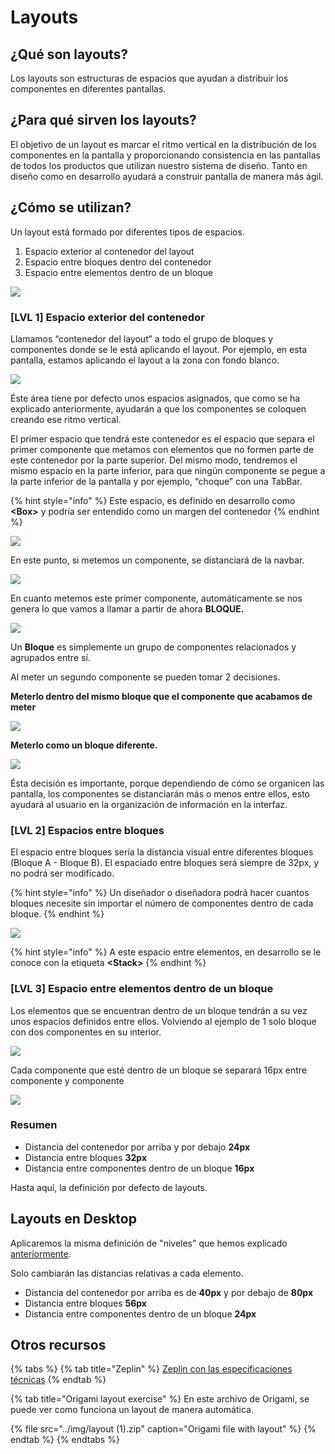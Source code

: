 # Layouts

## ¿Qué son layouts?

Los layouts son estructuras de espacios que ayudan a distribuir los componentes en diferentes pantallas.

## ¿Para qué sirven los layouts?

El objetivo de un layout es marcar el ritmo vertical en la distribución de los componentes en la pantalla y proporcionando consistencia en las pantallas de todos los productos que utilizan nuestro sistema de diseño. Tanto en diseño como en desarrollo ayudará a construir pantalla de manera más ágil.

## ¿Cómo se utilizan?

Un layout está formado por diferentes tipos de espacios.

1. Espacio exterior al contenedor del layout
2. Espacio entre bloques dentro del contenedor
3. Espacio entre elementos dentro de un bloque

![](../img/image%20%281%29.png)

### \[LVL 1\] Espacio exterior del contenedor

Llamamos “contenedor del layout” a todo el grupo de bloques y componentes donde se le está aplicando el layout. Por ejemplo, en esta pantalla, estamos aplicando el layout a la zona con fondo blanco.

![](https://lh6.googleusercontent.com/ZofcM4GyHGhmMCi5ebxdbRD2wkhz86HFl2zph_10RARksCiIILwK8Q7rmoDyWRiZwaXi8yGkxMY6055km9lgWuuhE_Eqnewme_k3663MzJm4G37qKzCXMsWksF3FsroOVVlqn5gM)

Éste área tiene por defecto unos espacios asignados, que como se ha explicado anteriormente, ayudarán a que los componentes se coloquen creando ese ritmo vertical.

El primer espacio que tendrá este contenedor es el espacio que separa el primer componente que metamos con elementos que no formen parte de este contenedor por la parte superior. Del mismo modo, tendremos el mismo espacio en la parte inferior, para que ningún componente se pegue a la parte inferior de la pantalla y por ejemplo, “choque” con una TabBar.

{% hint style="info" %}
Este espacio, es definido en desarrollo como **&lt;Box&gt;** y podría ser entendido como un margen del contenedor
{% endhint %}

![](https://lh6.googleusercontent.com/LlRETl4xCZL0t9wOcGIInRnJnxj1W-LgYR3jo03hhGf6kif8ufxXyxyF_KCQLuUq2_0SvkoAsA6d8RsOMeguT9sLnANYwRZRO7jzr8LlLfU7HvO6NCpk-Ooo6-o89COZQFIbPbvS)

En este punto, si metemos un componente, se distanciará de la navbar.

![](https://lh3.googleusercontent.com/duxem9hNofReJk5C-8LNU3m3S6oGg1zfqWTjNpxCPyM0iv6aKviB-BBvZJgQVir-YHRpknKfy5C4fS_mOpyGkHDHT1A-QEH0LKYen_zIffeKTgsVGqCbghYOvu-V68abBV2wy9ZV)

En cuanto metemos este primer componente, automáticamente se nos genera lo que vamos a llamar a partir de ahora **BLOQUE.**

![](https://lh6.googleusercontent.com/MAZq7A_J1FPLUzcwvtrbKa44OJnFLRbMbebUOPVeg-q8llSCSRkKSdINqUIMFPnXlgLHOof7R6PfTff-fQOXtcZvYVhwCxTCauxyt8u5DMkWFoih8W5KKlV5Q4WrBu4ZfQcmfc7M)

Un **Bloque** es simplemente un grupo de componentes relacionados y agrupados entre sí.

Al meter un segundo componente se pueden tomar 2 decisiones.

**Meterlo dentro del mismo bloque que el componente que acabamos de meter**

![](https://lh6.googleusercontent.com/BvmCxnhiZJkQITrDK-GtySLBewPX4lxO36l7bTeyxLHsul8hIzLAhmcmemoehDSfQ72voZLfTHQJHHh_Qtr0qyIZS21jiYfKk-_ZRj9TbHGXnFHNFFF2zcIZYnGQYUmfECoCKIUX)

**Meterlo como un bloque diferente.**

![](https://lh4.googleusercontent.com/1JhWHj_XU2Av86kXRrWOnB9CnM8KkToi_mVBnKltXDwkCf5q2U4lll1tWM_rgDWyGxa-5uAPbbaPIps53cUc5dYABK22f5nxuyKSsCZLOEhn5JF5kzcoYeAzs5zuzqdC7gfbWIE_)

Ésta decisión es importante, porque dependiendo de cómo se organicen las pantalla, los componentes se distanciarán más o menos entre ellos, esto ayudará al usuario en la organización de información en la interfaz.

### \[LVL 2\] Espacios entre bloques

El espacio entre bloques sería la distancia visual entre diferentes bloques \(Bloque A - Bloque B\). El espaciado entre bloques será siempre de 32px, y no podrá ser modificado.

{% hint style="info" %}
Un diseñador o diseñadora podrá hacer cuantos bloques necesite sin importar el número de componentes dentro de cada bloque.
{% endhint %}

![](https://lh6.googleusercontent.com/8d2Ylrp-6rEbVC8lC73KE_02gzQGiR9aS-_uBORG8XCSU4jz9uK_cgoixgKwWOf4Lt-Jk_MZyFVJcBUjxFzTWWMh2S8pXdolhTdX0-Y690q4cgelNBXetqxwcozuqZxmsBvtJxeJ)

{% hint style="info" %}
A este espacio entre elementos, en desarrollo se le conoce con la etiqueta **&lt;Stack&gt;**
{% endhint %}

### \[LVL 3\] **Espacio entre elementos dentro de un bloque**

Los elementos que se encuentran dentro de un bloque tendrán a su vez unos espacios definidos entre ellos. Volviendo al ejemplo de 1 solo bloque con dos componentes en su interior.

![](https://lh6.googleusercontent.com/BvmCxnhiZJkQITrDK-GtySLBewPX4lxO36l7bTeyxLHsul8hIzLAhmcmemoehDSfQ72voZLfTHQJHHh_Qtr0qyIZS21jiYfKk-_ZRj9TbHGXnFHNFFF2zcIZYnGQYUmfECoCKIUX)

Cada componente que esté dentro de un bloque se separará 16px entre componente y componente

![](https://lh3.googleusercontent.com/WN0gkgDTjsQCiAYV11kWPCLjhT2kZZbtQuEfQF9kHmnkiaEiC4tkGSioyoFXHqqv6NyrDR4aYJlnW8-ZtY9o8KGmB1KFoEhgXFqIWzBTSoeqENLhHaVxw_iNJAthNqZiGYLqczxy)

### Resumen

* Distancia del contenedor por arriba y por debajo **24px**
* Distancia entre bloques **32px**
* Distancia entre componentes dentro de un bloque **16px**

Hasta aquí, la definición por defecto de layouts.

## Layouts en Desktop

Aplicaremos la misma definición de "niveles" que hemos explicado [anteriormente](https://app.gitbook.com/@tef-novum/s/novum/design/fundamentals/layouts#como-se-utilizan).

Solo cambiarán las distancias relativas a cada elemento.

* Distancia del contenedor por arriba es de **40px** y por debajo de **80px**
* Distancia entre bloques **56px**
* Distancia entre componentes dentro de un bloque **24px**

## Otros recursos

{% tabs %}
{% tab title="Zeplin" %}
[Zeplin con las especificaciones técnicas](https://app.zeplin.io/project/5d653c69f828bf7299c551c1/screen/5f1e9e3eab9a393acc54f8fa/)
{% endtab %}

{% tab title="Origami layout exercise" %}
En este archivo de Origami, se puede ver como funciona un layout de manera automática.

{% file src="../img/layout \(1\).zip" caption="Origami file with layout" %}
{% endtab %}
{% endtabs %}

